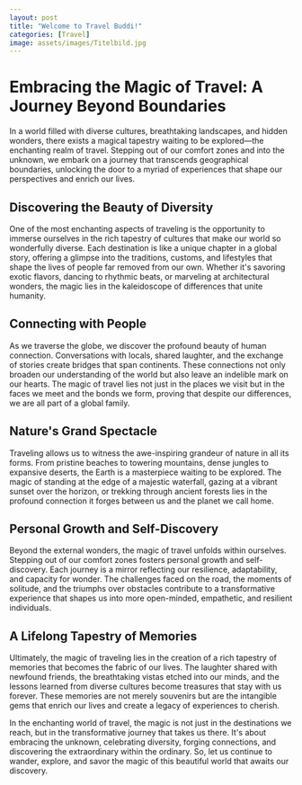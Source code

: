 ```yaml
---
layout: post
title: "Welcome to Travel Buddi!"
categories: [Travel]
image: assets/images/Titelbild.jpg
---
```



# Embracing the Magic of Travel: A Journey Beyond Boundaries

In a world filled with diverse cultures, breathtaking landscapes, and hidden wonders, there exists a magical tapestry waiting to be explored—the enchanting realm of travel. Stepping out of our comfort zones and into the unknown, we embark on a journey that transcends geographical boundaries, unlocking the door to a myriad of experiences that shape our perspectives and enrich our lives.

## Discovering the Beauty of Diversity

One of the most enchanting aspects of traveling is the opportunity to immerse ourselves in the rich tapestry of cultures that make our world so wonderfully diverse. Each destination is like a unique chapter in a global story, offering a glimpse into the traditions, customs, and lifestyles that shape the lives of people far removed from our own. Whether it's savoring exotic flavors, dancing to rhythmic beats, or marveling at architectural wonders, the magic lies in the kaleidoscope of differences that unite humanity.

## Connecting with People

As we traverse the globe, we discover the profound beauty of human connection. Conversations with locals, shared laughter, and the exchange of stories create bridges that span continents. These connections not only broaden our understanding of the world but also leave an indelible mark on our hearts. The magic of travel lies not just in the places we visit but in the faces we meet and the bonds we form, proving that despite our differences, we are all part of a global family.

## Nature's Grand Spectacle

Traveling allows us to witness the awe-inspiring grandeur of nature in all its forms. From pristine beaches to towering mountains, dense jungles to expansive deserts, the Earth is a masterpiece waiting to be explored. The magic of standing at the edge of a majestic waterfall, gazing at a vibrant sunset over the horizon, or trekking through ancient forests lies in the profound connection it forges between us and the planet we call home.

## Personal Growth and Self-Discovery

Beyond the external wonders, the magic of travel unfolds within ourselves. Stepping out of our comfort zones fosters personal growth and self-discovery. Each journey is a mirror reflecting our resilience, adaptability, and capacity for wonder. The challenges faced on the road, the moments of solitude, and the triumphs over obstacles contribute to a transformative experience that shapes us into more open-minded, empathetic, and resilient individuals.

## A Lifelong Tapestry of Memories

Ultimately, the magic of traveling lies in the creation of a rich tapestry of memories that becomes the fabric of our lives. The laughter shared with newfound friends, the breathtaking vistas etched into our minds, and the lessons learned from diverse cultures become treasures that stay with us forever. These memories are not merely souvenirs but are the intangible gems that enrich our lives and create a legacy of experiences to cherish.

In the enchanting world of travel, the magic is not just in the destinations we reach, but in the transformative journey that takes us there. It's about embracing the unknown, celebrating diversity, forging connections, and discovering the extraordinary within the ordinary. So, let us continue to wander, explore, and savor the magic of this beautiful world that awaits our discovery.
